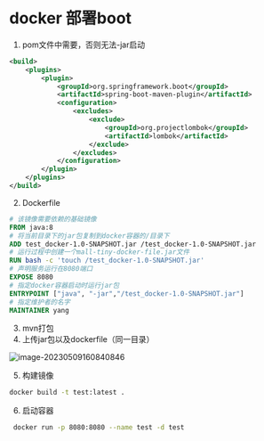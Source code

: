 # docker 部署boot

1. pom文件中需要，否则无法-jar启动

```xml
<build>
    <plugins>
        <plugin>
            <groupId>org.springframework.boot</groupId>
            <artifactId>spring-boot-maven-plugin</artifactId>
            <configuration>
                <excludes>
                    <exclude>
                        <groupId>org.projectlombok</groupId>
                        <artifactId>lombok</artifactId>
                    </exclude>
                </excludes>
            </configuration>
        </plugin>
    </plugins>
</build>
```

2. Dockerfile

```dockerfile
# 该镜像需要依赖的基础镜像
FROM java:8
# 将当前目录下的jar包复制到docker容器的/目录下
ADD test_docker-1.0-SNAPSHOT.jar /test_docker-1.0-SNAPSHOT.jar
# 运行过程中创建一个mall-tiny-docker-file.jar文件
RUN bash -c 'touch /test_docker-1.0-SNAPSHOT.jar'
# 声明服务运行在8080端口
EXPOSE 8080
# 指定docker容器启动时运行jar包
ENTRYPOINT ["java", "-jar","/test_docker-1.0-SNAPSHOT.jar"]
# 指定维护者的名字
MAINTAINER yang
```

3. mvn打包
4. 上传jar包以及dockerfile（同一目录）

![image-20230509160840846](C:\Users\yang\AppData\Roaming\Typora\typora-user-images\image-20230509160840846.png)

5. 构建镜像

```bash
docker build -t test:latest .
```

6. 启动容器

```bash
 docker run -p 8080:8080 --name test -d test
```
